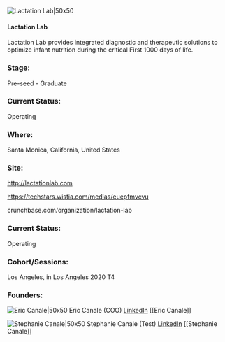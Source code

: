 

![Lactation Lab|50x50](https://apimg.techstars.com/connect/images/image_files/5f0604aca36c1154930000ed/original/lactationlab_logo_square_1500x1500.png)

#### Lactation Lab
Lactation Lab provides integrated diagnostic and therapeutic solutions to optimize infant nutrition during the critical First 1000 days of life.

### Stage: 
Pre-seed - Graduate 

### Current Status: 
Operating

### Where:
Santa Monica, California, United States

### Site:
http://lactationlab.com

https://techstars.wistia.com/medias/euepfmvcvu

crunchbase.com/organization/lactation-lab

### Current Status: 
Operating

### Cohort/Sessions: 
Los Angeles, in Los Angeles 2020 T4

### Founders: 

![Eric Canale|50x50](https://apimg.techstars.com/connect/images/image_files/5f1f238834a60d2f0a000005/original/social_media_photo.jpg) Eric Canale (COO) [LinkedIn](https://linkedin.com/in/ericcanale) [[Eric Canale]]

![Stephanie Canale|50x50](https://www.f6s.com/images/profile-placeholder-user.jpg) Stephanie Canale (Test) [LinkedIn](https://linkedin.com/in/stephanie-canale-8a3414149) [[Stephanie Canale]]


